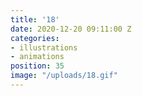 ```yaml
---
title: '18'
date: 2020-12-20 09:11:00 Z
categories:
- illustrations
- animations
position: 35
image: "/uploads/18.gif"
---
```


